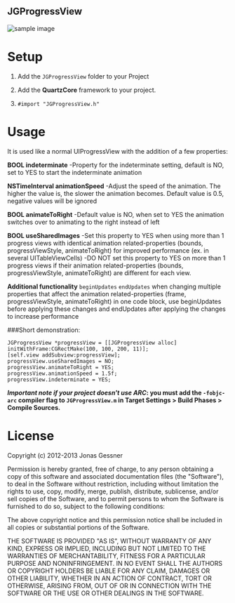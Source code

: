 JGProgressView
-------------------

![sample image](http://j-gessner.de/general/images/JGProgressView.png)


Setup
=====
1. Add the `JGProgressView` folder to your Project

2. Add the **QuartzCore** framework to your project.

2. `#import "JGProgressView.h"`

Usage
=====

It is used like a normal UIProgressView with the addition of a few properties:


**BOOL indeterminate**
-Property for the indeterminate setting, default is NO, set to YES to start the indeterminate animation


**NSTimeInterval animationSpeed**
-Adjust the speed of the animation. The higher the value is, the slower the animation becomes. Default value is 0.5, negative values will be ignored


**BOOL animateToRight**
-Default value is NO, when set to YES the animation switches over to animating to the right instead of left


**BOOL useSharedImages**
-Set this property to YES when using more than 1 progress views with identical animation related-properties (bounds, progressViewStyle, animateToRight) for improved performance (ex. in several UITableViewCells)
-DO NOT set this property to YES on more than 1 progress views if their animation related-properties (bounds, progressViewStyle, animateToRight) are different for each view.


**Additional functionality**
`beginUpdates`
`endUpdates`
when changing multiple properties that affect the animation related-properties (frame, progressViewStyle, animateToRight) in one code block, use beginUpdates before applying these changes and endUpdates after applying the changes to increase performance


###Short demonstration:

	JGProgressView *progressView = [[JGProgressView alloc] initWithFrame:CGRectMake(100, 100, 200, 11)];
	[self.view addSubview:progressView];
	progressView.useSharedImages = NO;
	progressView.animateToRight = YES;
	progressView.animationSpeed = 1.5f;
	progressView.indeterminate = YES;


__*Important note if your project doesn't use ARC*: you must add the `-fobjc-arc` compiler flag to `JGProgressView.m` in Target Settings > Build Phases > Compile Sources.__


License
=====

 

Copyright (c) 2012-2013 Jonas Gessner

Permission is hereby granted, free of charge, to any person obtaining a copy of this software and associated documentation files (the "Software"), to deal in the Software without restriction, including without limitation the rights to use, copy, modify, merge, publish, distribute, sublicense, and/or sell copies of the Software, and to permit persons to whom the Software is furnished to do so, subject to the following conditions:

The above copyright notice and this permission notice shall be included in all copies or substantial portions of the Software.

THE SOFTWARE IS PROVIDED "AS IS", WITHOUT WARRANTY OF ANY KIND, EXPRESS OR IMPLIED, INCLUDING BUT NOT LIMITED TO THE WARRANTIES OF MERCHANTABILITY, FITNESS FOR A PARTICULAR PURPOSE AND NONINFRINGEMENT. IN NO EVENT SHALL THE AUTHORS OR COPYRIGHT HOLDERS BE LIABLE FOR ANY CLAIM, DAMAGES OR OTHER LIABILITY, WHETHER IN AN ACTION OF CONTRACT, TORT OR OTHERWISE, ARISING FROM, OUT OF OR IN CONNECTION WITH THE SOFTWARE OR THE USE OR OTHER DEALINGS IN THE SOFTWARE.
